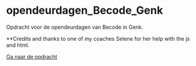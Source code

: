 # opendeurdagen_Becode_Genk

Opdracht voor de opendeurdagen van Becode in Genk.

**Credits and thanks to one of my coaches Selene for her help with the js and html.

[Ga naar de opdracht](https://meursmireille.github.io/opendeurdagen_Becode_Genk/) 


